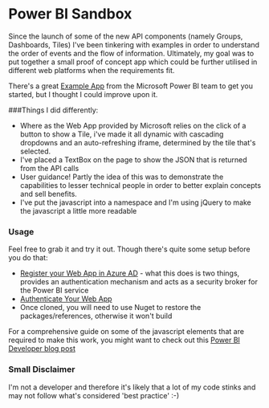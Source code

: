 # Power BI Sandbox

Since the launch of some of the new API components (namely Groups, Dashboards, Tiles) I've been tinkering with examples in order to understand the order of events and the flow of information. Ultimately, my goal was to put together a small proof of concept app which could be further utilised in different web platforms when the requirements fit.

There's a great [Example App](https://github.com/PowerBI/Integrate-a-tile-into-an-app) from the Microsoft Power BI team to get you started, but I thought I could improve upon it. 

###Things I did differently:
- Where as the Web App provided by Microsoft relies on the click of a button to show a Tile, i've made it all dynamic with cascading dropdowns and an auto-refreshing iframe, determined by the tile that's selected.
- I've placed a TextBox on the page to show the JSON that is returned from the API calls
- User guidance! Partly the idea of this was to demonstrate the capabilities to lesser technical people in order to better explain concepts and sell benefits.
- I've put the javascript into a namespace and I'm using jQuery to make the javascript a little more readable

### Usage
Feel free to grab it and try it out. Though there's quite some setup before you do that:
- [Register your Web App in Azure AD](https://msdn.microsoft.com/en-us/library/dn985955.aspx) - what this does is two things, provides an authentication mechanism and acts as a security broker for the Power BI service
- [Authenticate Your Web App](https://msdn.microsoft.com/en-US/library/mt143610.aspx)
- Once cloned, you will need to use Nuget to restore the packages/references, otherwise it won't build

For a comprehensive guide on some of the javascript elements that are required to make this work, you might want to check out this [Power BI Developer blog post](https://msdn.microsoft.com/en-US/library/mt450498.aspx)

### Small Disclaimer
I'm not a developer and therefore it's likely that a lot of my code stinks and may not follow what's considered 'best practice' :-)
